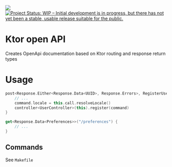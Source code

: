 ![](https://turbomates.com/wp-content/uploads/2019/11/logo-e1573642672476.png)
[![Project Status: WIP – Initial development is in progress, but there has not yet been a stable, usable release suitable for the public.](https://www.repostatus.org/badges/latest/wip.svg)](https://www.repostatus.org/#wip)
# Ktor open API
Creates OpenApi documentation based on Ktor routing and response return types

# Usage
```kotlin
post<Response.Either<Response.Data<UUID>, Response.Errors>, RegisterUser>("/register") { command ->
    // ...
    command.locale = this.call.resolveLocale()
    controller<UserController>(this).register(command)
}

get<Response.Data<Preferences>>("/preferences") {
    // ...
}
```

## Commands
See `Makefile`
